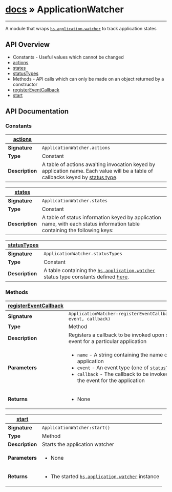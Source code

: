 # [docs](index.md) » ApplicationWatcher
---

A module that wraps [`hs.application.watcher`](http://www.hammerspoon.org/docs/hs.application.watcher.html) to track application states


## API Overview
* Constants - Useful values which cannot be changed
 * [actions](#actions)
 * [states](#states)
 * [statusTypes](#statusTypes)
* Methods - API calls which can only be made on an object returned by a constructor
 * [registerEventCallback](#registerEventCallback)
 * [start](#start)

## API Documentation

### Constants

| [actions](#actions)         |                                                                                     |
| --------------------------------------------|-------------------------------------------------------------------------------------|
| **Signature**                               | `ApplicationWatcher.actions`                                                                    |
| **Type**                                    | Constant                                                                     |
| **Description**                             | A table of actions awaiting invocation keyed by application name. Each value will be a table of callbacks keyed by [status type](#statusTypes).                                                                     |

| [states](#states)         |                                                                                     |
| --------------------------------------------|-------------------------------------------------------------------------------------|
| **Signature**                               | `ApplicationWatcher.states`                                                                    |
| **Type**                                    | Constant                                                                     |
| **Description**                             | A table of status information keyed by application name, with each status information table containing the following keys:                                                                     |

| [statusTypes](#statusTypes)         |                                                                                     |
| --------------------------------------------|-------------------------------------------------------------------------------------|
| **Signature**                               | `ApplicationWatcher.statusTypes`                                                                    |
| **Type**                                    | Constant                                                                     |
| **Description**                             | A table containing the [`hs.application.watcher`](http://www.hammerspoon.org/docs/hs.application.watcher.html) status type constants defined [here](http://www.hammerspoon.org/docs/hs.application.watcher.html#activated).                                                                     |

### Methods

| [registerEventCallback](#registerEventCallback)         |                                                                                     |
| --------------------------------------------|-------------------------------------------------------------------------------------|
| **Signature**                               | `ApplicationWatcher:registerEventCallback(name, event, callback)`                                                                    |
| **Type**                                    | Method                                                                     |
| **Description**                             | Registers a callback to be invoked upon some event for a particular application                                                                     |
| **Parameters**                              | <ul><li>`name` - A string containing the name of the application</li><li>`event` - An event type (one of [`statusTypes`](#statusTypes))</li><li>`callback` - The callback to be invoked upon the event for the application</li></ul> |
| **Returns**                                 | <ul><li> None</li></ul>          |

| [start](#start)         |                                                                                     |
| --------------------------------------------|-------------------------------------------------------------------------------------|
| **Signature**                               | `ApplicationWatcher:start()`                                                                    |
| **Type**                                    | Method                                                                     |
| **Description**                             | Starts the application watcher                                                                     |
| **Parameters**                              | <ul><li>None</li></ul> |
| **Returns**                                 | <ul><li> The started [`hs.application.watcher`](http://www.hammerspoon.org/docs/hs.application.watcher.html) instance</li></ul>          |

